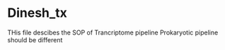 # Dinesh_tx
THis file descibes the SOP of Trancriptome pipeline
Prokaryotic pipeline should be different
